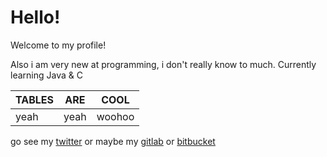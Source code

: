 # Hello!

Welcome to my profile!

Also i am very new at programming, i don't really know to much.
Currently learning Java & C

| TABLES | ARE | COOL |
|--------|-----|------|
| yeah | yeah | woohoo |

go see my [twitter](https://twitter.com/Deudz_)
or maybe my [gitlab](https://gitlab.com/Deudz)
or [bitbucket](https://bitbucket.org/deudz)

<!---
YOU FOUND SECRET! NICE JOB
--->
